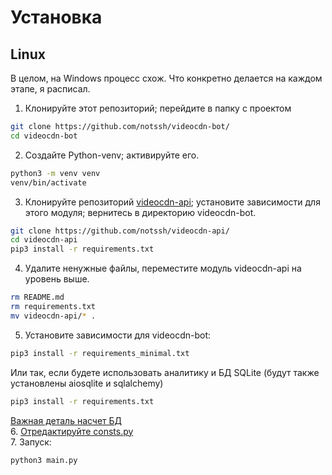 # Установка

## Linux
В целом, на Windows процесс схож. Что конкретно делается на каждом этапе, я расписал.

1. Клонируйте этот репозиторий; перейдите в папку с проектом
```bash
git clone https://github.com/notssh/videocdn-bot/
cd videocdn-bot
```
2. Создайте Python-venv; активируйте его.
```bash
python3 -m venv venv
venv/bin/activate
```
3. Клонируйте репозиторий [videocdn-api](https://github.com/notssh/videocdn-api/); установите зависимости для этого модуля; вернитесь в директорию videocdn-bot.
```bash
git clone https://github.com/notssh/videocdn-api/
cd videocdn-api
pip3 install -r requirements.txt
```
4. Удалите ненужные файлы, переместите модуль videocdn-api на уровень выше.
```bash
rm README.md
rm requirements.txt
mv videocdn-api/* .
```
5. Установите зависимости для videocdn-bot:
```bash
pip3 install -r requirements_minimal.txt
```
Или так, если будете использовать аналитику и БД SQLite (будут также установлены aiosqlite и sqlalchemy) 
```bash
pip3 install -r requirements.txt
```
[Важная деталь насчет БД](https://github.com/notssh/videocdn-bot/blob/main/docs/db.md)  
6. [Отредактируйте consts.py](https://github.com/notssh/videocdn-bot/blob/main/docs/consts.md)  
7. Запуск:
```bash
python3 main.py
```
